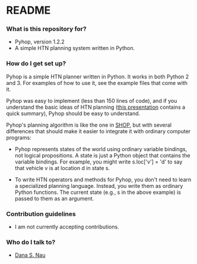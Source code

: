 # README #

### What is this repository for? ###

* Pyhop, version 1.2.2
* A simple HTN planning system written in Python. 

### How do I get set up? ###

Pyhop is a simple HTN planner written in Python. 
It works in both Python 2 and 3. 
For examples of how to use it, see the example files that come with it.

Pyhop was easy to implement (less than 150 lines of code), and if you understand the basic ideas of HTN planning ([this presentation](http://www.cs.umd.edu/~nau/papers/nau2013game.pdf) contains a quick summary),
Pyhop should be easy to understand.

Pyhop's planning algorithm is like the one in [SHOP](http://www.cs.umd.edu/projects/shop/), but with several differences that should make it easier to integrate it with ordinary computer programs:

  - Pyhop represents states of the world using ordinary variable bindings, not logical propositions. A state is just a Python object that contains the variable bindings.  For example, you might write s.loc['v'] = 'd' to say that vehicle v is at location d in state s.
  
  - To write HTN operators and methods for Pyhop, you don't need to learn a specialized planning language. Instead, you write them as ordinary Python functions. The current state (e.g., s in the above example) is passed to them as an argument.


### Contribution guidelines ###

* I am not currently accepting contributions.

### Who do I talk to? ###

* [Dana S. Nau](http://www.cs.umd.edu/~nau)